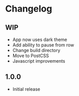 # Changelog

## WIP
- App now uses dark theme
- Add ability to pause from row
- Change build directory
- Move to PostCSS
- Javascript improvements

## 1.0.0
- Initial release
